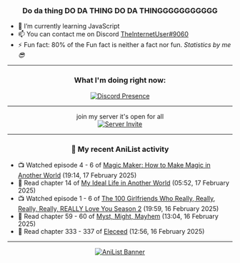 <div align="center">

### Do da thing DO DA THING DO DA THINGGGGGGGGGGG
</div>

- 🌱 I’m currently learning JavaScript
- 📫 You can contact me on Discord [TheInternetUser#9060](https://discord.com/users/534117072796385300)
- ⚡ Fun fact: 80% of the Fun fact is neither a fact nor fun. _Statistics by me 😎_
<hr>

<div align="center">

### What I'm doing right now:
[![Discord Presence](https://lanyard.cnrad.dev/api/534117072796385300)](https://discord.com/users/534117072796385300)
<hr>

join my server it's open for all <br>
[![Server Invite](https://invidget.switchblade.xyz/bfYgVHxrSs)](https://discord.gg/bfYgVHxrSs)

<hr>
  
### 🌸 My recent AniList activity

</div>

<!-- ANILIST_ACTIVITY:start -->

-   📺 Watched episode 4 - 6 of [Magic Maker: How to Make Magic in Another World](https://anilist.co/anime/179297) (19:14, 17 February 2025)
-   📖 Read chapter 14 of [My Ideal Life in Another World](https://anilist.co/manga/116963) (05:52, 17 February 2025)
-   📺 Watched episode 1 - 6 of [The 100 Girlfriends Who Really, Really, Really, Really, REALLY Love You Season 2](https://anilist.co/anime/172258) (19:59, 16 February 2025)
-   📖 Read chapter 59 - 60 of [Myst, Might, Mayhem](https://anilist.co/manga/175946) (13:04, 16 February 2025)
-   📖 Read chapter 333 - 337 of [Eleceed](https://anilist.co/manga/106929) (12:56, 16 February 2025)

<!-- ANILIST_ACTIVITY:end -->
<hr>

<div align="center">

[![AniList Banner](https://img.anili.st/User/929966)](https://anilist.co/user/TheInternetUser)

<!-- ![Profile views](https://gpvc.arturio.dev/TheInternetUse7) Since 2023-01-09 -->
<br>


</div>
